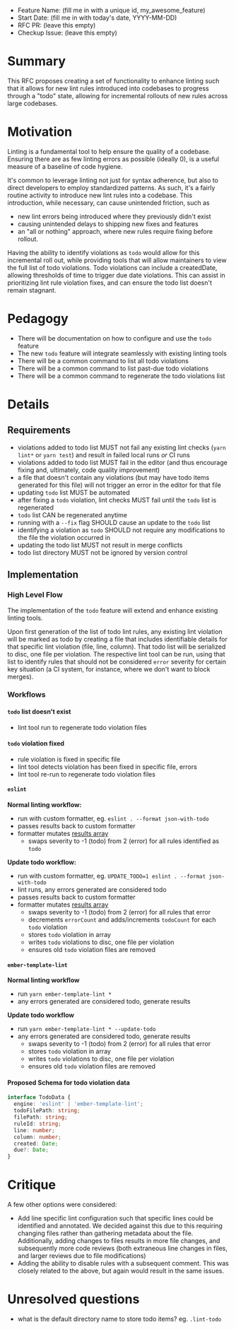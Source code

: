 - Feature Name: (fill me in with a unique id, my_awesome_feature)
- Start Date: (fill me in with today's date, YYYY-MM-DD)
- RFC PR: (leave this empty)
- Checkup Issue: (leave this empty)

# Summary

[summary]: #summary

This RFC proposes creating a set of functionality to enhance linting such that it allows for new lint rules introduced into
codebases to progress through a "todo" state, allowing for incremental rollouts of new rules across large codebases.

# Motivation

[motivation]: #motivation

Linting is a fundamental tool to help ensure the quality of a codebase. Ensuring there are as few linting errors as
possible (ideally 0), is a useful measure of a baseline of code hygiene.

It's common to leverage linting not just for syntax adherence, but also to direct developers to employ standardized patterns. As
such, it's a fairly routine activity to introduce new lint rules into a codebase. This introduction, while necessary, can cause
unintended friction, such as

- new lint errors being introduced where they previously didn't exist
- causing unintended delays to shipping new fixes and features
- an "all or nothing" approach, where new rules require fixing before rollout.

Having the ability to identify violations as `todo` would allow for this incremental roll out, while providing tools that will allow maintainers to view the full list of todo violations. Todo violations can include a createdDate, allowing thresholds of time to trigger due date violations. This can assist in prioritizing lint rule violation fixes, and can ensure the todo list doesn't remain stagnant.

# Pedagogy

[pedagogy]: #pedagogy

- There will be documentation on how to configure and use the `todo` feature
- The new `todo` feature will integrate seamlessly with existing linting tools
- There will be a common command to list all todo violations
- There will be a common command to list past-due todo violations
- There will be a common command to regenerate the todo violations list

# Details

[details]: #details

## Requirements

- violations added to todo list MUST not fail any existing lint checks (`yarn lint*` or `yarn test`) and result in failed local runs _or_ CI runs
- violations added to todo list MUST fail in the editor (and thus encourage fixing and, ultimately, code quality improvement)
- a file that doesn't contain any violations (but may have todo items generated for this file) will not trigger an error in the editor for that file
- updating `todo` list MUST be automated
- after fixing a `todo` violation, lint checks MUST fail until the `todo` list is regenerated
- `todo` list CAN be regenerated anytime
- running with a `--fix` flag SHOULD cause an update to the `todo` list
- identifying a violation as `todo` SHOULD not require any modifications to the file the violation occurred in
- updating the todo list MUST not result in merge conflicts
- todo list directory MUST not be ignored by version control

## Implementation

### High Level Flow

The implementation of the `todo` feature will extend and enhance existing linting tools.

Upon first generation of the list of todo lint rules, any existing lint violation will be marked as todo by creating a file that includes identifiable details for that specific lint violation (file, line, column). That todo list will be serialized to disc, one file per violation. The respective lint tool can be run, using that list to identify rules that should not be considered `error` severity for certain key situation (a CI system, for instance, where we don't want to block merges).

### Workflows

#### `todo` list doesn't exist

- lint tool run to regenerate todo violation files

#### `todo` violation fixed

- rule violation is fixed in specific file
- lint tool detects violation has been fixed in specific file, errors
- lint tool re-run to regenerate todo violation files

#### `eslint`

**Normal linting workflow:**

- run with custom formatter, eg. `eslint . --format json-with-todo`
- passes results back to custom formatter
- formatter mutates [results array](https://eslint.org/docs/developer-guide/working-with-custom-formatters#the-results-object)
  - swaps severity to -1 (todo) from 2 (error) for all rules identified as `todo`

**Update todo workflow:**

- run with custom formatter, eg. `UPDATE_TODO=1 eslint . --format json-with-todo`
- lint runs, any errors generated are considered todo
- passes results back to custom formatter
- formatter mutates [results array](https://eslint.org/docs/developer-guide/working-with-custom-formatters#the-results-object)
  - swaps severity to -1 (todo) from 2 (error) for all rules that error
  - decrements `errorCount` and adds/increments `todoCount` for each `todo` violation
  - stores `todo` violation in array
  - writes `todo` violations to disc, one file per violation
  - ensures old `todo` violation files are removed

#### `ember-template-lint`

**Normal linting workflow**

- run `yarn ember-template-lint *`
- any errors generated are considered todo, generate results

**Update todo workflow**

- run `yarn ember-template-lint * --update-todo`
- any errors generated are considered todo, generate results
  - swaps severity to -1 (todo) from 2 (error) for all rules that error
  - stores `todo` violation in array
  - writes `todo` violations to disc, one file per violation
  - ensures old `todo` violation files are removed

#### Proposed Schema for todo violation data

```ts
interface TodoData {
  engine: 'eslint' | 'ember-template-lint';
  todoFilePath: string;
  filePath: string;
  ruleId: string;
  line: number;
  column: number;
  created: Date;
  due?: Date;
}
```

# Critique

[critique]: #critique

A few other options were considered:

- Add line specific lint configuration such that specific lines could be identified and annotated. We decided against this due to this
  requiring changing files rather than gathering metadata about the file. Additionally, adding changes to files results in more file
  changes, and subsequently more code reviews (both extraneous line changes in files, and larger reviews due to file modifications)
- Adding the ability to disable rules with a subsequent comment. This was closely related to the above, but again would result in the
  same issues.

# Unresolved questions

[unresolved]: #unresolved-questions

- what is the default directory name to store todo items? eg. `.lint-todo`

